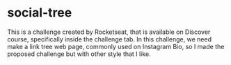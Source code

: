 # social-tree
This is a challenge created by Rocketseat, that is available on Discover course, specifically inside the challenge tab.
In this challenge, we need make a link tree web page, commonly used on Instagram Bio, so I made the proposed challenge but with other style that I like.
